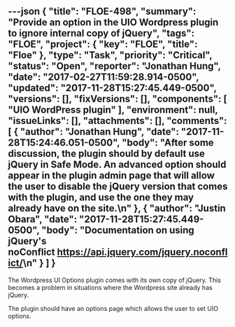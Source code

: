 ---json
{
  "title": "FLOE-498",
  "summary": "Provide an option in the UIO Wordpress plugin to ignore internal copy of jQuery",
  "tags": "FLOE",
  "project": {
    "key": "FLOE",
    "title": "Floe"
  },
  "type": "Task",
  "priority": "Critical",
  "status": "Open",
  "reporter": "Jonathan Hung",
  "date": "2017-02-27T11:59:28.914-0500",
  "updated": "2017-11-28T15:27:45.449-0500",
  "versions": [],
  "fixVersions": [],
  "components": [
    "UIO WordPress plugin"
  ],
  "environment": null,
  "issueLinks": [],
  "attachments": [],
  "comments": [
    {
      "author": "Jonathan Hung",
      "date": "2017-11-28T15:24:46.051-0500",
      "body": "After some discussion, the plugin should by default use jQuery in Safe Mode. An advanced option should appear in the plugin admin page that will allow the user to disable the jQuery version that comes with the plugin, and use the one they may already have on the site.\n"
    },
    {
      "author": "Justin Obara",
      "date": "2017-11-28T15:27:45.449-0500",
      "body": "Documentation on using jQuery's noConflict <https://api.jquery.com/jquery.noconflict/>\n"
    }
  ]
}
---
The Wordpress UI Options plugin comes with its own copy of jQuery. This becomes a problem in situations where the Wordpress site already has jQuery.

The plugin should have an options page which allows the user to set UIO options.

        